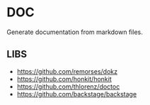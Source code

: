 
# DOC

Generate documentation from markdown files.

## LIBS

- https://github.com/remorses/dokz
- https://github.com/honkit/honkit
- https://github.com/thlorenz/doctoc
- https://github.com/backstage/backstage